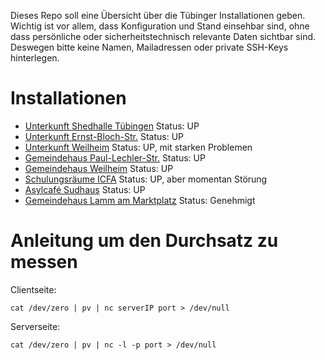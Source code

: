 Dieses Repo soll eine Übersicht über die Tübinger Installationen geben. Wichtig ist vor allem, dass Konfiguration und Stand einsehbar sind, ohne dass persönliche oder sicherheitstechnisch relevante Daten sichtbar sind. Deswegen bitte keine Namen, Mailadressen oder private SSH-Keys hinterlegen.

# Installationen

* [Unterkunft Shedhalle Tübingen](unterkunft-shedhalle/) Status: UP
* [Unterkunft Ernst-Bloch-Str.](unterkunft-ernst-bloch-str/) Status: UP
* [Unterkunft Weilheim](unterkunft-weilheim/) Status: UP, mit starken Problemen
* [Gemeindehaus Paul-Lechler-Str.](gemeindehaus-paul-lechler-str/) Status: UP
* [Gemeindehaus Weilheim](gemeindehaus-weilheim/) Status: UP
* [Schulungsräume ICFA](Schulungsraeume-ICFA/) Status: UP, aber momentan Störung
* [Asylcafé Sudhaus](asylcafe-sudhaus/) Status: UP
* [Gemeindehaus Lamm am Marktplatz](gemeindehaus-lamm/) Status: Genehmigt


# Anleitung um den Durchsatz zu messen

Clientseite:
```
cat /dev/zero | pv | nc serverIP port > /dev/null
```

Serverseite:
```
cat /dev/zero | pv | nc -l -p port > /dev/null
```

